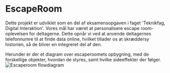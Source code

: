 # EscapeRoom
Dette projekt er udviklet som en del af eksamensopgaven i faget 'Teknikfag, Digital Interaktion'. Vores mål har været at personalisere escape room-oplevelsen for deltagerne. Dette opnår vi ved at anvende deltagernes telefonnumre til at finde data online, hvilket tillader os at skræddersy historien, så de bliver en integreret del af den.

Herunder er der et diagram over escaperoomets opbygning, med de forskellige objekter, hvordan de styres, samt hvilke sideeffekter der følger.
![Escaperoom flowdiagram](https://github.com/mmmaaddss/EscapeRoom/blob/main/Gruppe%201%2C%20i%20får%20en%2012!.jpg)

